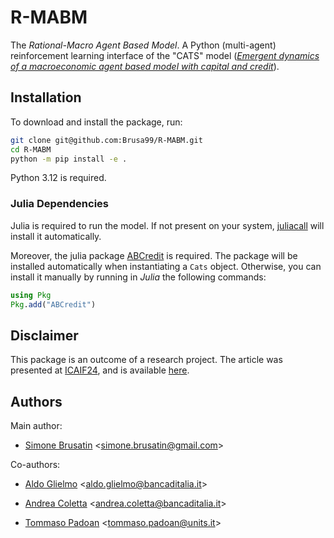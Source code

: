 # R-MABM

The _Rational-Macro Agent Based Model_.
A Python (multi-agent) reinforcement learning interface of the "CATS" model ([_Emergent dynamics of a macroeconomic
agent based model with capital and credit_](https://www.sciencedirect.com/science/article/abs/pii/S0165188914001572)).

## Installation

To download and install the package, run:

```bash
git clone git@github.com:Brusa99/R-MABM.git
cd R-MABM
python -m pip install -e .
```

Python 3.12 is required.

### Julia Dependencies

Julia is required to run the model.
If not present on your system, [juliacall](https://github.com/JuliaPy/PythonCall.jl) will install it automatically.

Moreover, the julia package [ABCredit](https://github.com/bancaditalia/ABCredit.jl) is required.
The package will be installed automatically when instantiating a `Cats` object.
Otherwise, you can install it manually by running in _Julia_ the following commands:

```julia
using Pkg
Pkg.add("ABCredit")
```

## Disclaimer

This package is an outcome of a research project.
The article was presented at [ICAIF24](https://ai-finance.org/), and is available [here](https://dl.acm.org/doi/10.1145/3677052.3698621).


## Authors

Main author:

- [Simone Brusatin](https://github.com/Brusa99) <[simone.brusatin@gmail.com](mailto:simone.brusatin@gmail.com)>

Co-authors:

- [Aldo Glielmo](https://github.com/AldoGl) <[aldo.glielmo@bancaditalia.it](mailto:aldo.glielmo@bancaditalia.it)>

- [Andrea Coletta](https://github.com/Andrea94c) <[andrea.coletta@bancaditalia.it](mailto:andrea.coletta@bancaditalia.it)>

- [Tommaso Padoan](https://github.com/tpadoan) <[tommaso.padoan@units.it](mailto:tommaso.padoan@units.it)>



